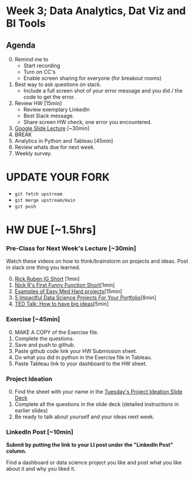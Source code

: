# Week 3; Data Analytics, Dat Viz and BI Tools 


## Agenda 
0. Remind me to 
	* Start recording
	* Turn on CC's 
	* Enable screen sharing for everyone (for breakout rooms)
0. Best way to ask questions on slack. 
    * Include a full screen shot of your error message and you did / the code to get the error.  
0. Review HW  [15min]
    * Review exemplary LinkedIn 
    * Best Slack message. 
    * Share screen HW check, one error you encountered. 
0. [Google Slide Lecture](https://docs.google.com/presentation/d/1Z6SShSi8QSN4px6FbAGc8EO_VcYZ6Lo9a9_ihC8d7lY/edit?usp=sharing) [~30min]
0. BREAK
0. Analytics in Python and Tableau [45min]
0. Review whats due for next week. 
0. Weekly survey. 

# UPDATE YOUR FORK
* `git fetch upstream`
* `git merge upstream/main`
* `git push`


# HW DUE [~1.5hrs]
### Pre-Class for Next Week's Lecture [~30min]

Watch these videos on how to think/brainstorm on projects and ideas. Post in slack one thing you learned. 

0. [Rick Ruben IG Short](https://www.instagram.com/screenwritinginla/reel/C0Qe8vMOGHH/) [1min]
0. [Nick R's First Funny Function Short](https://www.youtube.com/shorts/FXiLOfout3Y)[1min]
0. [Examples of Easy Med Hard projects](https://www.youtube.com/watch?v=sw3o0rAazMg&ab_channel=NicholasRenotte)[15min]
0. [5 Impactful Data Science Projects For Your Portfolio](https://www.youtube.com/watch?v=QMP858aZcow&ab_channel=KenJee)[8min]
0. [TED Talk: How to have big ideas](https://www.youtube.com/watch?v=mtn31hh6kU4&ab_channel=TEDArchive)[5min]

### Exercise [~45min]
0. MAKE A COPY of the Exercise file.
0. Complete the questions.
0. Save and push to github.
0. Paste github code link your HW Submission sheet. 
0. Do what you did in python in the Exercise file in Tableau. 
0. Paste Tableau link to your dashboard to the HW sheet. 


### Project Ideation
0. Find the sheet with your name in the [Tuesday's Project Ideation Slide Deck](https://docs.google.com/presentation/d/1M355UVgttLeRFuzXqU-yWEQlcegJ3C3oQGR17cxrqTc/edit#slide=id.g1540cac7256_0_0)
0. Complete all the questions in the slide deck (detailed instructions in earlier slides)
0. Be ready to talk about yourself and your ideas next week. 

### LinkedIn Post [~10min]
__Submit by putting the link to your LI post under the "LinkedIn Post" column.__

Find a dashboard or data science project you like and post what you like about it and why you liked it.
